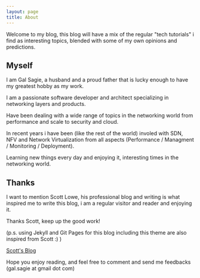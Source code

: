 ```yaml
---
layout: page
title: About
---
```


<p class="message">
  Welcome to my blog, this blog will have a mix of the regular "tech tutorials" i find as interesting topics, 
  blended with some of my own opinions and predictions.
</p>


## Myself

I am Gal Sagie, a husband and a proud father that is lucky enough to have my greatest
hobby as my work.

I am a passionate software developer and architect specializing in networking layers and products.

Have been dealing with a wide range of topics in the networking world from performance and scale to
security and cloud.

In recent years i have been (like the rest of the world) involed with SDN, NFV and Network Virtualization from all
aspects (Performance / Managment / Monitoring / Deployment).

Learning new things every day and enjoying it, interesting times in the networking world.

## Thanks

I want to mention Scott Lowe, his professional blog and writing is what inspired me to
write this blog, i am a regular visitor and reader and enjoying it.

Thanks Scott, keep up the good work!

(p.s. using Jekyll and Git Pages for this blog including this theme are also inspired from Scott :) )

[Scott's Blog](http://blog.scottlowe.org/)

Hope you enjoy reading, and feel free to comment and send me
feedbacks (gal.sagie at gmail dot com)










